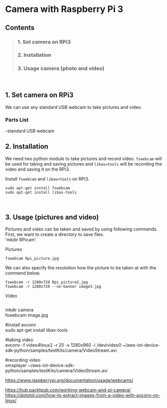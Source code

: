 # Camera with Raspberry Pi 3  

## Contents  
>### 1. Set camera on RPi3  
>### 2. Installation  
>### 3. Usage camera (photo and video)  
<br>  

## 1. Set camera on RPi3  
We can use any standard USB webcam to take pictures and video.  

### Parts List  
-standard USB webcam  

## 2. Installation  
We need two python module to take pictures and record video. `fswebcam` will be used for taking and saving pictures and `libav=tools` will be recording the video and saving it on the RPi3.  


Install `fswebcam` and `libav=tools` on RPi3.  
```
sudo apt-get install fswebcam
sudo apt-get install libav-tools  
```  
<br>  


## 3. Usage (pictures and video)  
Pictures and video can be taken and saved by using following commends. First, we want to create a directory to save files.  
'mkdir RPicam'  


Pictures  
``` 
fswebcam Rpi_picture.jpg
```
We can also specify the resolution how the picture to be taken at with the commend below.  
```  
fswebcam -r 1280x720 Rpi_picture2.jpg  
fswebcam -r 1280x720 --no-banner image3.jpg  

```  

Video  
``` 
```







mkdir camera  
fswebcam image.jpg  

#install avconv  
sudo apt-get install libav-tools  

#taking video  
avconv -f video4linux2 -r 25 -s 1280x960 -i /dev/video0 ~/aws-iot-device-sdk-python/samples/testKits/camera/VideoStream.avi  

#recording video  
omxplayer ~/aws-iot-device-sdk-python/samples/testKits/camera/VideoStream.avi  



https://www.raspberrypi.org/documentation/usage/webcams/  

https://hub.packtpub.com/working-webcam-and-pi-camera/  
https://dototot.com/how-to-extract-images-from-a-video-with-avconv-on-linux/  
